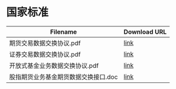 国家标准
========

| Filename | Download URL |
| -------- | ------------ |
| 期货交易数据交换协议.pdf | [link](http://www.csisc.cn/zbscbzw/hangye/201111/4b8e5e6737bb4069b89822e5d12f8df3/files/818b0fa51069497aabf92e700a0dde2f.pdf) |
| 证券交易数据交换协议.pdf | [link](http://www.csisc.cn/zbscbzw/hangye/201111/ab687a232bd34f7ea827bd28c5d520fe/files/a744379cae9042be8ebbbc60317f2bd6.pdf) |
| 开放式基金业务数据交换协议.pdf | [link](http://www.csisc.cn/editorfile/20120607091646387.pdf) |
| 股指期货业务基金期货数据交换接口.doc | [link](http://www.sac.net.cn/hyfw/xxaq/jsgf/201103/P020120630575914531563.doc) |




